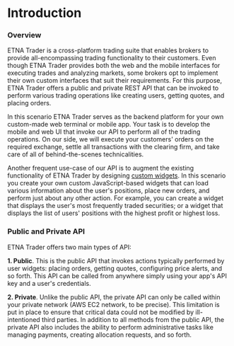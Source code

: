 # Introduction

### Overview

ETNA Trader is a cross-platform trading suite that enables brokers to provide all-encompassing trading functionality to their customers. Even though ETNA Trader provides both the web and the mobile interfaces for executing trades and analyzing markets, some brokers opt to implement their own custom interfaces that suit their requirements. For this purpose, ETNA Trader offers a public and private REST API that can be invoked to perform various trading operations like creating users, getting quotes, and placing orders. 

In this scenario ETNA Trader serves as the backend platform for your own custom-made web terminal or mobile app. Your task is to develop the mobile and web UI that invoke our API to perform all of the trading operations. On our side, we will execute your customers' orders on the required exchange, settle all transactions with the clearing firm, and take care of all of behind-the-scenes technicalities.

Another frequent use-case of our API is to augment the existing functionality of ETNA Trader by designing [custom widgets](https://help.etnatrader.com/administrator-guide/administrators-widgets/system-widgets). In this scenario you create your own custom JavaScript-based widgets that can load various information about the user's positions, place new orders, and perform just about any other action. For example, you can create a widget that displays the user's most frequently traded securities; or a widget that displays the list of users' positions with the highest profit or highest loss.

### Public and Private API

ETNA Trader offers two main types of API:

**1. Public**. This is the public API that invokes actions typically performed by user widgets: placing orders, getting quotes, configuring price alerts, and so forth. This API can be called from anywhere simply using your app's API key and a user's credentials. 

**2. Private**. Unlike the public API, the private API can only be called within your private network \(AWS EC2 network, to be precise\). This limitation is put in place to ensure that critical data could not be modified by ill-intentioned third parties. In addition to all methods from the public API, the private API also includes the ability to perform administrative tasks like managing payments, creating allocation requests, and so forth.

